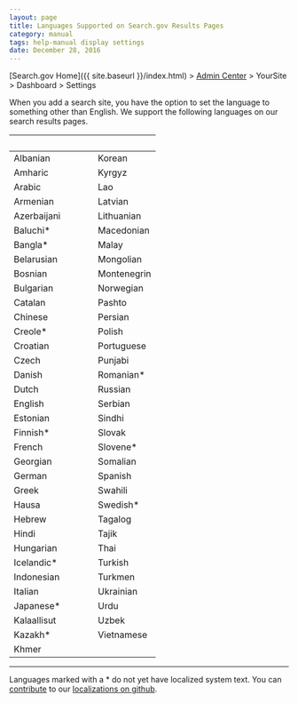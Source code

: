 ```yaml
---
layout: page
title: Languages Supported on Search.gov Results Pages
category: manual
tags: help-manual display settings
date: December 28, 2016
---
```


[Search.gov Home]({{ site.baseurl }}/index.html) > [Admin Center](https://search.usa.gov/sites/) > YourSite > Dashboard > Settings

When you add a search site, you have the option to set the language to something other than English. We support the following languages on our search results pages. 

| &nbsp; | &nbsp; |
| :------------------- | :-----------------|
| Albanian | Korean
| Amharic | Kyrgyz
| Arabic | Lao
| Armenian | Latvian
| Azerbaijani&nbsp;&nbsp;&nbsp;&nbsp;&nbsp;&nbsp;&nbsp;&nbsp;&nbsp;&nbsp;&nbsp;&nbsp; | Lithuanian
| Baluchi* | Macedonian
| Bangla* | Malay
| Belarusian | Mongolian
| Bosnian | Montenegrin
| Bulgarian | Norwegian
| Catalan | Pashto
| Chinese | Persian
| Creole* | Polish
| Croatian | Portuguese
| Czech | Punjabi
| Danish | Romanian*
| Dutch | Russian
| English | Serbian
| Estonian | Sindhi
| Finnish* | ‎Slovak
| French | Slovene*
| Georgian | Somalian
| German | Spanish
| Greek | Swahili
| Hausa | Swedish*
| Hebrew | Tagalog
| Hindi | Tajik
| Hungarian | Thai
| Icelandic* | Turkish
| Indonesian | Turkmen
| Italian | Ukrainian
| Japanese* | Urdu
| Kalaallisut | Uzbek
| Kazakh* | Vietnamese
| Khmer | 

---

Languages marked with a * do not yet have localized system text. You can [contribute](https://github.com/GSA/punchcard/blob/master/CONTRIBUTING.md) to our [localizations on github](https://github.com/GSA/punchcard/tree/master/localizations).
